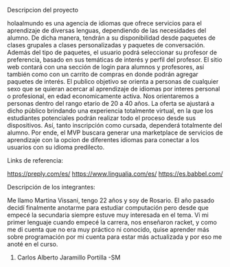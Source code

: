 Descripcion del proyecto

holaalmundo es una agencia de idiomas que ofrece servicios para el aprendizaje de diversas lenguas, dependiendo de las necesidades del alumno.
De dicha manera, tendrán a su disponibilidad desde paquetes de clases grupales a clases personalizadas y paquetes de conversación. 
Además del tipo de paquetes, el usuario podrá seleccionar su profesor de preferencia, basado en sus temáticas de interés y perfil del profesor.
El sitio web contará con una sección de login para alumnos y profesores, así también como con un carrito de compras en donde podrán agregar paquetes de interés. 
El publico objetivo se orienta a personas de cualquier sexo que se quieran acercar al aprendizaje de idiomas por  interes personal o profesional, en edad economicamente activa. Nos orientaremos a personas dentro del rango etario de 20 a 40 años.
La oferta se ajustará a dicho público brindando una experiencia totalmente virtual, en la que los estudiantes potenciales podrán realizar todo el proceso desde sus dispositivos. Así, tanto inscripción como cursada, dependerá totalmente del alumno.
Por ende, el MVP buscara generar una marketplace de servicios de aprendizaje con la opcion de diferentes idiomas para conectar a los usuarios con su idioma predilecto. 

Links de referencia:

https://preply.com/es/
https://www.lingualia.com/es/
https://es.babbel.com/

Descripción de los integrantes:

Me llamo Martina Vissani, tengo 22 años y soy de Rosario. El año pasado decidí finalmente anotarme para estudiar computación pero desde que empecé la secundaria siempre estuve muy interesada en el tema. Vi mi primer lenguaje 
cuando empecé la carrera, nos enseñaron racket, y como me di cuenta que no era muy práctico ni conocido, quise 
aprender más sobre programación por mi cuenta para estar más actualizada y por eso me anoté en el curso. 

1. Carlos Alberto Jaramillo Portilla -SM 

